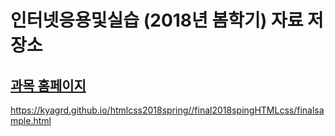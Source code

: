 # 인터넷응용및실습 (2018년 봄학기) 자료 저장소

## [과목 홈페이지](https://github.com/kyagrd/htmlcss2018spring/wiki/Home)

https://kyagrd.github.io/htmlcss2018spring//final2018spingHTMLcss/finalsample.html
